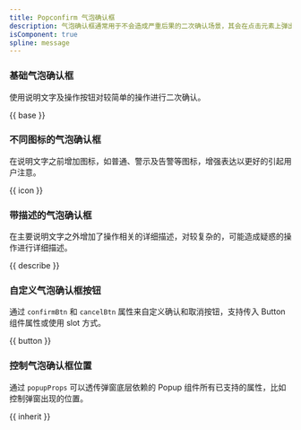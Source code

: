 ```yaml
---
title: Popconfirm 气泡确认框
description: 气泡确认框通常用于不会造成严重后果的二次确认场景，其会在点击元素上弹出浮层进行提示确认。气泡确认框没有蒙层，点击确认框以外的区域即可关闭。
isComponent: true
spline: message
---
```


### 基础气泡确认框

使用说明文字及操作按钮对较简单的操作进行二次确认。

{{ base }}

### 不同图标的气泡确认框

在说明文字之前增加图标，如普通、警示及告警等图标，增强表达以更好的引起用户注意。

{{ icon }}

### 带描述的气泡确认框

在主要说明文字之外增加了操作相关的详细描述，对较复杂的，可能造成疑惑的操作进行详细描述。

{{ describe }}

### 自定义气泡确认框按钮
通过 `confirmBtn` 和 `cancelBtn` 属性来自定义确认和取消按钮，支持传入 Button 组件属性或使用 slot 方式。

{{ button }}

### 控制气泡确认框位置
通过 `popupProps` 可以透传弹窗底层依赖的 Popup 组件所有已支持的属性，比如控制弹窗出现的位置。

{{ inherit }}
